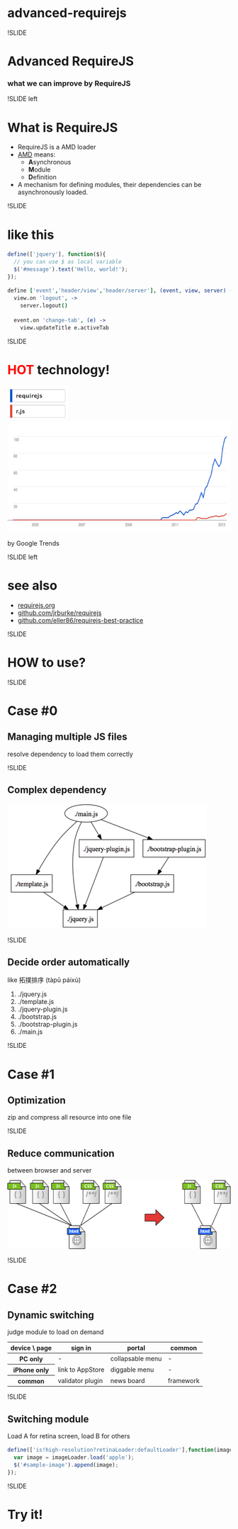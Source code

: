 # advanced-requirejs

!SLIDE

# Advanced RequireJS

### what we can improve by RequireJS

!SLIDE left

# What is RequireJS

* RequireJS is a AMD loader
* [AMD](https://github.com/amdjs/amdjs-api/wiki/AMD) means:
    * **A**synchronous
    * **M**odule
    * **D**efinition
* A mechanism for defining modules, their dependencies can be asynchronously loaded. 

!SLIDE

# like this

```javascript
define(['jquery'], function($){
  // you can use $ as local variable
  $('#message').text('Hello, world!');
});
```

```coffeescript
define ['event','header/view','header/server'], (event, view, server) ->
  view.on 'logout', ->
    server.logout()

  event.on 'change-tab', (e) ->
    view.updateTitle e.activeTab
```

!SLIDE

# <font color="red">HOT</font> technology!

<img src="images/legend.png" width="137" height="77">
<img src="images/trends.png" width="645" height="250">

by Google Trends

!SLIDE left

# see also
* [requirejs.org](http://requirejs.org/)
* [github.com/jrburke/requirejs](https://github.com/jrburke/requirejs)
* [github.com/eller86/requirejs-best-practice](https://github.com/eller86/requirejs-best-practice)

!SLIDE

# HOW to use?


!SLIDE

# Case #0

## Managing multiple JS files

resolve dependency to load them correctly

!SLIDE

## Complex dependency

<img src="images/dependency.png" width="450" height="283">

!SLIDE

## Decide order automatically

like 拓撲排序 (tàpū páixù)

1. ./jquery.js
2. ./template.js
3. ./jquery-plugin.js
4. ./bootstrap.js
5. ./bootstrap-plugin.js
6. ./main.js

!SLIDE

# Case #1

## Optimization

zip and compress all resource into one file

!SLIDE

## Reduce communication

between browser and server

<img src="images/optimize.png" width="580" height="155">

!SLIDE

# Case #2

## Dynamic switching

judge module to load on demand

<table>
  <thead>
    <tr><th>device \ page</th><th>sign in</th><th>portal</th><th>common</th></tr>
  </thead>
  <tbody>
    <tr><th>PC only</th><td>-</td><td>collapsable menu</td><td>-</td></tr>
    <tr><th>iPhone only</th><td>link to AppStore</td><td>diggable menu</td><td>-</td></tr>
    <tr><th>common</th><td>validator plugin</td><td>news board</td><td>framework</td></tr>
  </tbody>
</table>

!SLIDE

## Switching module

Load A for retina screen, load B for others

```javascript
define(['is!high-resolution?retinaLoader:defaultLoader'],function(imageLoader){
  var image = imageLoader.load('apple');
  $('#sample-image').append(image);
});
```

!SLIDE

# Try it!
